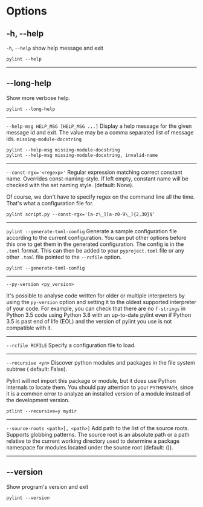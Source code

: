 # Options

## -h, --help

`-h`, `--help` show help message and exit

```shell
pylint --help
```

---

## --long-help

Show more verbose help.

```shell
pylint --long-help
```

---

`--help-msg HELP_MSG [HELP_MSG ...]` Display a help message for the given message id and
exit. The value may be a comma separated list of message ids.
`missing-module-docstring`

```shell
pylint --help-msg missing-module-docstring
pylint --help-msg missing-module-docstring, invalid-name
```

---

`--const-rgx='<regexp>'` Regular expression matching correct constant name.
Overrides const-naming-style. If left empty, constant name will be checked with the set
naming style. (default: None).

Of course, we don't have to specify regex on the command line all the time. That's what
a configuration file for.

```shell
pylint script.py --const-rgx='[a-z\_][a-z0-9\_]{2,30}$'
```

---

`pylint --generate-toml-config` Generate a sample configuration file according to the
current configuration. You can put other options before this one to get them in the
generated configuration. The config is in the `.toml` format. This can then be added
to your `pyproject.toml` file or any other `.toml` file pointed to the `--rcfile`
option.

```shell
pylint --generate-toml-config
```

---

`--py-version <py_version>`

It's possible to analyse code written for older or multiple interpreters by using the
`py-version` option and setting it to the oldest supported interpreter of your code. For
example, you can check that there are no `f-strings` in Python 3.5 code using Python 3.8
with an up-to-date pylint even if Python 3.5 is past end of life (EOL) and the version
of pylint you use is not compatible with it.

---

`--rcfile RCFILE` Specify a configuration file to load.

---

`--recursive <yn>` Discover python modules and packages in the file system subtree (
default: False).

Pylint will not import this package or module, but it does use Python internals to
locate them. You should pay attention to your `PYTHONPATH`, since it is a common error
to analyze an installed version of a module instead of the development version.

```shell
ptlint --recursive=y mydir
```

---

`--source-roots <path>[, <path>]` Add path to the list of the source roots. Supports
globbing patterns. The source root is an absolute path or a path relative to the current
working directory used to determine a package namespace for modules located under the
source root (default: ()).

---

## --version

Show program's version and exit

```shell
pylint --version
```

